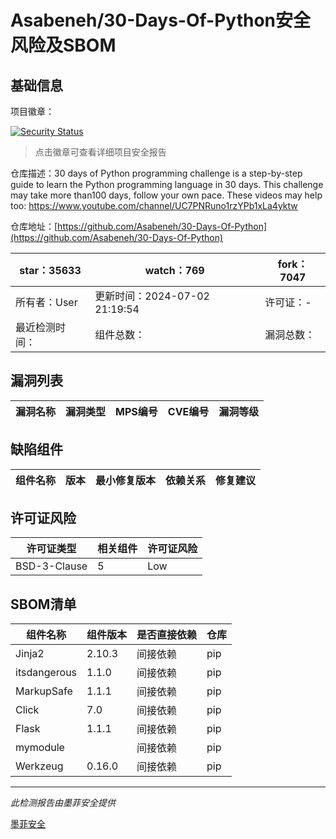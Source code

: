 # Asabeneh/30-Days-Of-Python安全风险及SBOM

## 基础信息

项目徽章：

[![Security Status](https://www.murphysec.com/platform3/v31/badge/1808206676582031360.svg)](https://www.murphysec.com/console/report/1732469742801215488/1808206676582031360)

> 点击徽章可查看详细项目安全报告

仓库描述：30 days of Python programming challenge is a step-by-step guide to learn the Python programming language in 30 days. This challenge may take more than100 days, follow your own pace.  These videos may help too: https://www.youtube.com/channel/UC7PNRuno1rzYPb1xLa4yktw

仓库地址：[https://github.com/Asabeneh/30-Days-Of-Python](https://github.com/Asabeneh/30-Days-Of-Python)

| star：35633 | watch：769 | fork：7047 |
| ----------- | -------------- | ------------ |
| 所有者：User | 更新时间：2024-07-02 21:19:54 | 许可证：- |
| 最近检测时间： | 组件总数： | 漏洞总数： |




## 漏洞列表

| 漏洞名称 | 漏洞类型 | MPS编号 | CVE编号 | 漏洞等级 |
| ------- | ------ | ------- | ------ | ----- |





## 缺陷组件

| 组件名称 | 版本 | 最小修复版本 | 依赖关系 | 修复建议 |
| -------- | ---- | ------------ | -------- | -------- |





## 许可证风险

| 许可证类型 | 相关组件 | 许可证风险 |
| ---------- | -------- | ---------- |
|BSD-3-Clause|5|Low|




## SBOM清单

| 组件名称 | 组件版本 | 是否直接依赖 | 仓库 |
| -------- | -------- | ------------ | ---- |
|Jinja2|2.10.3|间接依赖|pip|
|itsdangerous|1.1.0|间接依赖|pip|
|MarkupSafe|1.1.1|间接依赖|pip|
|Click|7.0|间接依赖|pip|
|Flask|1.1.1|间接依赖|pip|
|mymodule||间接依赖|pip|
|Werkzeug|0.16.0|间接依赖|pip|


------

*此检测报告由墨菲安全提供*

[墨菲安全](www.murphysec.com)